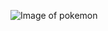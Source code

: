 ![Image of pokemon](https://user-images.githubusercontent.com/89745488/131367888-0422d973-e432-4bac-b47b-557643c1559b.png)
